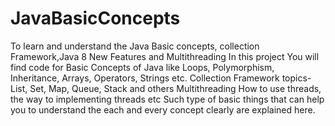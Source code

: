 # JavaBasicConcepts
To learn and understand the Java Basic concepts, collection Framework,Java 8 New Features and Multithreading
In this project You will find code for Basic Concepts of Java like
Loops, Polymorphism, Inheritance, Arrays, Operators, Strings etc.
Collection Framework topics-
List, Set, Map, Queue, Stack and others
Multithreading
How to use threads, the way to implementing threads etc
Such type of basic things that can help you to understand the each and every concept clearly are explained here.
